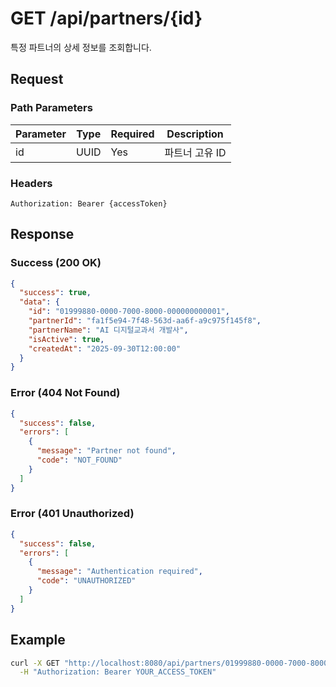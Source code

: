 # GET /api/partners/{id}

특정 파트너의 상세 정보를 조회합니다.

## Request

### Path Parameters

| Parameter | Type   | Required | Description |
|-----------|--------|----------|-------------|
| id        | UUID   | Yes      | 파트너 고유 ID |

### Headers

```
Authorization: Bearer {accessToken}
```

## Response

### Success (200 OK)

```json
{
  "success": true,
  "data": {
    "id": "01999880-0000-7000-8000-000000000001",
    "partnerId": "fa1f5e94-7f48-563d-aa6f-a9c975f145f8",
    "partnerName": "AI 디지털교과서 개발사",
    "isActive": true,
    "createdAt": "2025-09-30T12:00:00"
  }
}
```

### Error (404 Not Found)

```json
{
  "success": false,
  "errors": [
    {
      "message": "Partner not found",
      "code": "NOT_FOUND"
    }
  ]
}
```

### Error (401 Unauthorized)

```json
{
  "success": false,
  "errors": [
    {
      "message": "Authentication required",
      "code": "UNAUTHORIZED"
    }
  ]
}
```

## Example

```bash
curl -X GET "http://localhost:8080/api/partners/01999880-0000-7000-8000-000000000001" \
  -H "Authorization: Bearer YOUR_ACCESS_TOKEN"
```